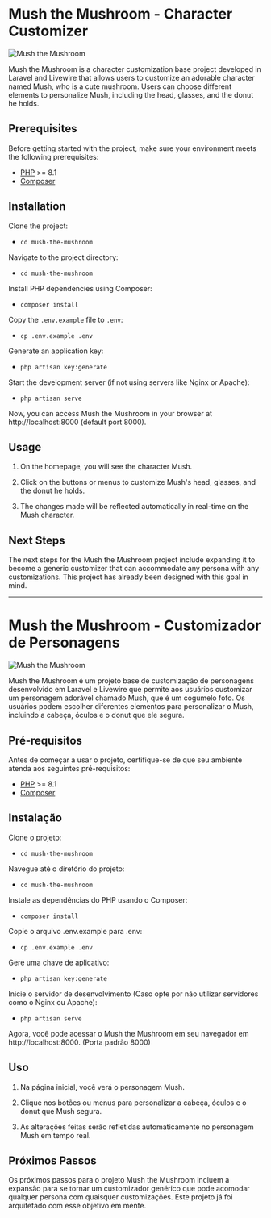 # Mush the Mushroom - Character Customizer

![Mush the Mushroom](https://github.com/northoniserhardt/mush-the-mushroom/assets/32493494/ae505b57-5f2a-4b6f-bd13-baf78ce0b0e6)

Mush the Mushroom is a character customization base project developed in Laravel and Livewire that allows users to customize an adorable character named Mush, who is a cute mushroom. Users can choose different elements to personalize Mush, including the head, glasses, and the donut he holds.

## Prerequisites

Before getting started with the project, make sure your environment meets the following prerequisites:

- [PHP](https://www.php.net/) >= 8.1
- [Composer](https://getcomposer.org/)

## Installation

Clone the project:
- `cd mush-the-mushroom`

Navigate to the project directory:
- `cd mush-the-mushroom`

Install PHP dependencies using Composer:
- `composer install`

Copy the `.env.example` file to `.env`:
- `cp .env.example .env`

Generate an application key:
- `php artisan key:generate`

Start the development server (if not using servers like Nginx or Apache):
- `php artisan serve`

Now, you can access Mush the Mushroom in your browser at http://localhost:8000 (default port 8000).

## Usage

1. On the homepage, you will see the character Mush.

2. Click on the buttons or menus to customize Mush's head, glasses, and the donut he holds.

3. The changes made will be reflected automatically in real-time on the Mush character.

## Next Steps

The next steps for the Mush the Mushroom project include expanding it to become a generic customizer that can accommodate any persona with any customizations. This project has already been designed with this goal in mind.

---

# Mush the Mushroom - Customizador de Personagens

![Mush the Mushroom](https://github.com/northoniserhardt/mush-the-mushroom/assets/32493494/ae505b57-5f2a-4b6f-bd13-baf78ce0b0e6)



Mush the Mushroom é um projeto base de customização de personagens desenvolvido em Laravel e Livewire que permite aos usuários customizar um personagem adorável chamado Mush, que é um cogumelo fofo. Os usuários podem escolher diferentes elementos para personalizar o Mush, incluindo a cabeça, óculos e o donut que ele segura.

## Pré-requisitos

Antes de começar a usar o projeto, certifique-se de que seu ambiente atenda aos seguintes pré-requisitos:

- [PHP](https://www.php.net/) >= 8.1
- [Composer](https://getcomposer.org/)

## Instalação

Clone o projeto:
- `cd mush-the-mushroom`
  
Navegue até o diretório do projeto:
- `cd mush-the-mushroom`

Instale as dependências do PHP usando o Composer:
- `composer install`
  
Copie o arquivo .env.example para .env:
- `cp .env.example .env`
  
Gere uma chave de aplicativo:
- `php artisan key:generate`
  
Inicie o servidor de desenvolvimento (Caso opte por não utilizar servidores como o Nginx ou Apache):
- `php artisan serve`
  
Agora, você pode acessar o Mush the Mushroom em seu navegador em http://localhost:8000. (Porta padrão 8000)

## Uso

1. Na página inicial, você verá o personagem Mush.

2. Clique nos botões ou menus para personalizar a cabeça, óculos e o donut que Mush segura.

3. As alterações feitas serão refletidas automaticamente no personagem Mush em tempo real.

## Próximos Passos

Os próximos passos para o projeto Mush the Mushroom incluem a expansão para se tornar um customizador genérico que pode acomodar qualquer persona com quaisquer customizações. Este projeto já foi arquitetado com esse objetivo em mente.
